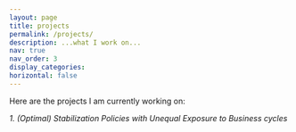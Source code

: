 ```yaml
---
layout: page
title: projects
permalink: /projects/
description: ...what I work on...
nav: true
nav_order: 3
display_categories: 
horizontal: false
---
```


Here are the projects I am currently working on:

*1. (Optimal) Stabilization Policies with Unequal Exposure to Business cycles*
